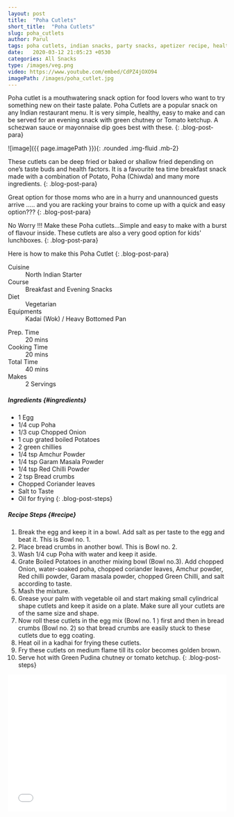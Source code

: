```yaml
---
layout: post
title:  "Poha Cutlets"
short_title:  "Poha Cutlets"
slug: poha_cutlets
author: Parul
tags: poha cutlets, indian snacks, party snacks, apetizer recipe, healthy cutlets, beaten rice cutlets,tea time evening snack,breakfast recipe, kids tiffin , tasty and yummy Poha Cutlets, crispy and crunchy Poha cUtlets , Crispy crunchy snacks, moonsoon snacks,chai time snacks, cutlets snack foodyindianmom
date:   2020-03-12 21:05:23 +0530
categories: All Snacks
type: /images/veg.png
video: https://www.youtube.com/embed/CdPZ4jOXO94
imagePath: /images/poha_cutlet.jpg
---
```


Poha cutlet is a mouthwatering snack option for food lovers who want to try something new on their taste palate. Poha Cutlets are a popular snack on any Indian restaurant menu. It is very simple, healthy, easy to make and can be served for an evening snack with green chutney or Tomato  ketchup. A schezwan sauce or mayonnaise dip goes best with these.
{: .blog-post-para}

![image]({{ page.imagePath }}){: .rounded .img-fluid .mb-2}

These cutlets can be deep fried or baked or shallow fried depending on one’s taste buds and health factors. It is a favourite tea time breakfast snack made with a combination of Potato, Poha (Chiwda) and many more ingredients.
{: .blog-post-para}

Great option for those moms who are in a hurry and unannounced guests arrive  ..... and you are racking your brains to come up with a quick and easy option???
{: .blog-post-para}

No Worry !!! Make these Poha cutlets...Simple and easy to make with a burst of flavour inside. These cutlets are also a very good option for kids' lunchboxes.
{: .blog-post-para}

Here is how to make this Poha Cutlet
{: .blog-post-para}

<div class="row">
    <div class="col-md-6">
        <dl class="row">
            <dt class="col-sm-4">Cuisine</dt><dd class="col-sm-7">North Indian Starter</dd>
            <dt class="col-sm-4">Course</dt><dd class="col-sm-7">Breakfast and Evening Snacks</dd>
            <dt class="col-sm-4">Diet</dt><dd class="col-sm-7">Vegetarian</dd>
            <dt class="col-sm-4">Equipments</dt><dd class="col-sm-7">Kadai (Wok) / Heavy Bottomed Pan</dd>
        </dl>
    </div>
    <div class="col-md-6">
        <dl class="row">
            <dt class="col-sm-5">Prep. Time</dt><dd class="col-sm-7">20 mins</dd>
            <dt class="col-sm-5">Cooking Time</dt><dd class="col-sm-7">20 mins</dd>
            <dt class="col-sm-5">Total Time</dt><dd class="col-sm-7">40 mins</dd>
            <dt class="col-sm-5">Makes</dt><dd class="col-sm-7">2 Servings</dd>
        </dl>
    </div>
</div>

##### **Ingredients** {#ingredients}
- 1 Egg
- 1/4 cup Poha
- 1/3 cup Chopped Onion
- 1 cup grated boiled Potatoes
- 2 green chillies
- 1/4 tsp Amchur Powder
- 1/4 tsp Garam Masala Powder
- 1/4 tsp Red Chilli Powder
- 2 tsp Bread crumbs
- Chopped Coriander leaves
- Salt to Taste
- Oil for frying
{: .blog-post-steps}

##### **Recipe Steps** {#recipe}
1. Break the egg and keep it in a bowl. Add salt as per taste to the egg and beat it. This is Bowl no. 1.
1. Place bread crumbs in another bowl. This is Bowl no. 2.
1. Wash 1/4 cup Poha with water and keep it aside.
1. Grate Boiled Potatoes in another mixing bowl (Bowl no.3). Add chopped Onion, water-soaked poha, chopped coriander leaves, Amchur powder, Red chilli powder, Garam masala powder, chopped Green Chilli, and salt according to taste.
1. Mash the mixture.
1. Grease your palm with vegetable oil and start making small cylindrical shape cutlets and keep it aside on a plate. Make sure all your cutlets are of the same size and shape.
1. Now roll  these cutlets in the egg mix (Bowl no. 1 ) first and then in bread crumbs (Bowl no. 2) so that bread crumbs are easily stuck to these cutlets due to egg coating.
1. Heat oil in a kadhai for frying these cutlets.
1. Fry these cutlets on medium flame till its color becomes golden brown.
1. Serve hot with Green Pudina chutney or tomato ketchup.
{: .blog-post-steps}

<div class="row" id="video">
    <div class="col-md-12">
        <div class="embed-responsive embed-responsive-16by9">
            <iframe width="100%" height="315" src="{{page.video}}" frameborder="0" allow="accelerometer; autoplay; encrypted-media; gyroscope; picture-in-picture" allowfullscreen></iframe>
        </div>
    </div>
</div>
<br>
